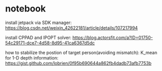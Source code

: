 # notebook

install jetpack via SDK manager: https://blog.csdn.net/weixin_42622181/article/details/107217994

install CPPAD and IPOPT solver: https://blog.actorsfit.com/a?ID=01750-54c29171-dce7-4d58-8d95-41ca6367d5dc

how to stabilize the postion of target person(avoiding mismatch):
K_mean for 1-D depth information:   https://gist.github.com/lobrien/0f95b690644a862fb4dadb73afb7753b

